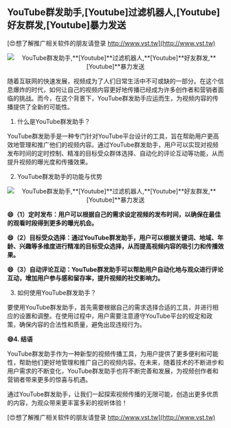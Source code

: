 ## **YouTube群发助手,**[Youtube]**过滤机器人,**[Youtube]**好友群发,**[Youtube]**暴力发送**

[😍想了解推广相关软件的朋友请登录 http://www.vst.tw](http://www.vst.tw)

 <center><img src="https://vst.tw/MP4/tuiguang/png/3.png" alt="YouTube群发助手,**[Youtube]**过滤机器人,**[Youtube]**好友群发,**[Youtube]**暴力发送"></center>

随着互联网的快速发展，视频成为了人们日常生活中不可或缺的一部分。在这个信息爆炸的时代，如何让自己的视频内容更好地传播已经成为许多创作者和营销者面临的挑战。而今，在这个背景下，YouTube群发助手应运而生，为视频内容的传播提供了全新的可能性。

1. 什么是YouTube群发助手？

YouTube群发助手是一种专门针对YouTube平台设计的工具，旨在帮助用户更高效地管理和推广他们的视频内容。通过YouTube群发助手，用户可以实现对视频发布时间的定时控制、精准的目标受众群体选择、自动化的评论互动等功能，从而提升视频的曝光度和传播效果。

2. YouTube群发助手的功能与优势

 <center><img src="https://vst.tw/MP4/tuiguang/png/4.png" alt="YouTube群发助手,**[Youtube]**过滤机器人,**[Youtube]**好友群发,**[Youtube]**暴力发送"></center>

**😄（1）定时发布：用户可以根据自己的需求设定视频的发布时间，以确保在最佳的观看时段得到更多的曝光机会。**

**😄（2）目标受众选择：通过YouTube群发助手，用户可以根据关键词、地域、年龄、兴趣等多维度进行精准的目标受众选择，从而提高视频内容的吸引力和传播效果。**

**😄（3）自动评论互动：YouTube群发助手可以帮助用户自动化地与观众进行评论互动，增加用户参与感和留存率，提升视频的社交影响力。**

3. 如何使用YouTube群发助手？

要使用YouTube群发助手，首先需要根据自己的需求选择合适的工具，并进行相应的设置和调整。在使用过程中，用户需要注意遵守YouTube平台的规定和政策，确保内容的合法性和质量，避免出现违规行为。

**😄4. 结语**

YouTube群发助手作为一种新型的视频传播工具，为用户提供了更多便利和可能性，帮助他们更好地管理和推广自己的视频内容。在未来，随着技术的不断进步和用户需求的不断变化，YouTube群发助手也将不断完善和发展，为视频创作者和营销者带来更多的惊喜与机遇。

通过YouTube群发助手，让我们一起探索视频传播的无限可能，创造出更多优质的内容，为观众带来更丰富多彩的视听体验！

[😍想了解推广相关软件的朋友请登录 http://www.vst.tw](http://www.vst.tw)




